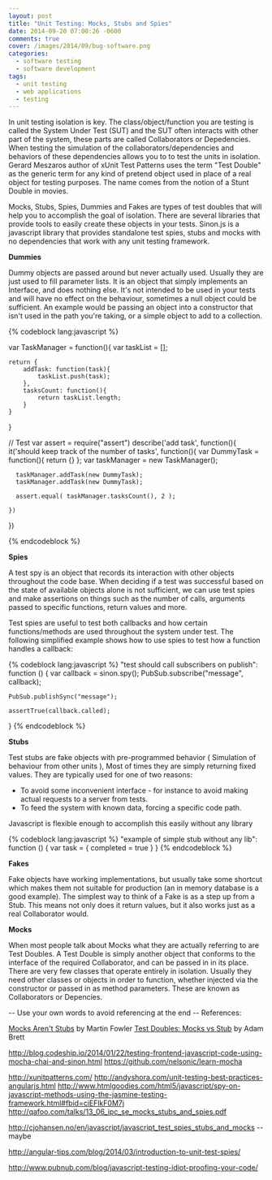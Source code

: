 ```yaml
---
layout: post
title: "Unit Testing: Mocks, Stubs and Spies"
date: 2014-09-20 07:00:26 -0600
comments: true
cover: /images/2014/09/bug-software.png
categories: 
  - software testing
  - software development
tags:
  - unit testing
  - web applications
  - testing
---
```


In unit testing isolation is key. The class/object/function you are testing is called the System Under Test (SUT) and the SUT often interacts with other part of the system, these parts are called Collaborators or Depedencies. When testing the simulation of the collaborators/dependencies and behaviors of these dependencies allows you to to test the units in isolation. Gerard Meszaros author of xUnit Test Patterns uses the term "Test Double" as the generic term for any kind of pretend object used in place of a real object for testing purposes. The name comes from the notion of a Stunt Double in movies. 

Mocks, Stubs, Spies, Dummies and Fakes are types of test doubles that will help you to accomplish the goal of isolation. There are several libraries that provide tools to easily create these objects in your tests. Sinon.js is a javascript library that provides standalone test spies, stubs and mocks with no dependencies that work with any unit testing framework. 

__Dummies__

Dummy objects are passed around but never actually used. Usually they are just used to fill parameter lists. It is an object that simply implements an Interface, and does nothing else. It's not intended to be used in your tests and will have no effect on the behaviour, sometimes a null object could be sufficient. An example would be passing an object into a constructor that isn't used in the path you're taking, or a simple object to add to a collection.

{% codeblock lang:javascript %}


var TaskManager = function(){
	var taskList = [];
	
	return {
		addTask: function(task){
			taskList.push(task);
		},
		tasksCount: function(){
			return taskList.length;
		}
	}
}

// Test
var assert = require("assert")
describe('add task', function(){
	it('should keep track of the number of tasks', function(){
	  var DummyTask = function(){ return {} };
	  var taskManager = new TaskManager();
	
	  taskManager.addTask(new DummyTask);
	  taskManager.addTask(new DummyTask);

	  assert.equal( taskManager.tasksCount(), 2 );

	})
})


{% endcodeblock %}

__Spies__

A test spy is an object that records its interaction with other objects throughout the code base. When deciding if a test was successful based on the state of available objects alone is not sufficient, we can use test spies and make assertions on things such as the number of calls, arguments passed to specific functions, return values and more.

Test spies are useful to test both callbacks and how certain functions/methods are used throughout the system under test. The following simplified example shows how to use spies to test how a function handles a callback:

{% codeblock lang:javascript %}
"test should call subscribers on publish": function () {
    var callback = sinon.spy();
    PubSub.subscribe("message", callback);

    PubSub.publishSync("message");

    assertTrue(callback.called);
}
{% endcodeblock %}


__Stubs__ 

Test stubs are fake objects with pre-programmed behavior ( Simulation of behaviour from other units ), Most of times they are simply returning fixed values. They are typically used for one of two reasons:

- To avoid some inconvenient interface - for instance to avoid making actual requests to a server from tests.   
- To feed the system with known data, forcing a specific code path.   

Javascript is flexible enough to accomplish this easily without any library

{% codeblock lang:javascript %}
"example of simple stub without any lib": function () {
    var task = { completed = true }
}
{% endcodeblock %}

__Fakes__

Fake objects have working implementations, but usually take some shortcut which makes them not suitable for production (an in memory database is a good example). The simplest way to think of a Fake is as a step up from a Stub. This means not only does it return values, but it also works just as a real Collaborator would.

__Mocks__

When most people talk about Mocks what they are actually referring to are Test Doubles. A Test Double is simply another object that conforms to the interface of the required Collaborator, and can be passed in in its place. There are very few classes that operate entirely in isolation. Usually they need other classes or objects in order to function, whether injected via the constructor or passed in as method parameters. These are known as Collaborators or Depencies.





-- Use your own words to avoid referencing at the end --
References: 

[Mocks Aren't Stubs](http://martinfowler.com/articles/mocksArentStubs.html) by Martin Fowler
[Test Doubles: Mocks vs Stub](http://adamcod.es/2014/05/15/test-doubles-mock-vs-stub.html) by Adam Brett

http://blog.codeship.io/2014/01/22/testing-frontend-javascript-code-using-mocha-chai-and-sinon.html
https://github.com/nelsonic/learn-mocha

http://xunitpatterns.com/
http://andyshora.com/unit-testing-best-practices-angularjs.html
http://www.htmlgoodies.com/html5/javascript/spy-on-javascript-methods-using-the-jasmine-testing-framework.html#fbid=ciEFlkF0M7j
http://qafoo.com/talks/13_06_ipc_se_mocks_stubs_and_spies.pdf


http://cjohansen.no/en/javascript/javascript_test_spies_stubs_and_mocks -- maybe

http://angular-tips.com/blog/2014/03/introduction-to-unit-test-spies/

http://www.pubnub.com/blog/javascript-testing-idiot-proofing-your-code/
